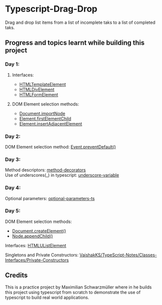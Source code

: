 # Typescript-Drag-Drop
Drag and drop list items from a list of incomplete taks to a list of completed taks. 

## Progress and topics learnt while building this project

### Day 1:

1. Interfaces:
   - [HTMLTemplateElement](https://developer.mozilla.org/en-US/docs/Web/API/HTMLTemplateElement)
   - [HTMLDivElement](https://developer.mozilla.org/en-US/docs/Web/API/HTMLDivElement)
   - [HTMLFormElement](https://developer.mozilla.org/en-US/docs/Web/API/HTMLFormElement)
   
2. DOM Element selection methods:
   - [Document.importNode](https://developer.mozilla.org/en-US/docs/Web/API/Document/importNode)
   - [Element.firstElementChild](https://developer.mozilla.org/en-US/docs/Web/API/Element/firstElementChild)
   - [Element.insertAdjacentElement](https://developer.mozilla.org/en-US/docs/Web/API/Element/insertAdjacentElement)

### Day 2:

  DOM Element selection method: [Event.preventDefault()](https://developer.mozilla.org/en-US/docs/Web/API/Event/preventDefault)

### Day 3:
  Method descriptors: [method-decorators](https://www.typescriptlang.org/docs/handbook/decorators.html#method-decorators)<br>
  Use of underscores(_) in typescript: [underscore-variable](https://stackoverflow.com/questions/41085189/using-underscore-variable-with-arrow-functions-in-es6-typescript)

### Day 4:
  Optional parameters: [optional-parameters-ts](https://www.typescriptlang.org/docs/handbook/2/functions.html#optional-parameters)

### Day 5:
  DOM Element selection methods: 
  - [Document.createElement()](https://developer.mozilla.org/en-US/docs/Web/API/Document/createElement)
  - [Node.appendChild()](https://developer.mozilla.org/en-US/docs/Web/API/Node/appendChild)

  Interfaces: [HTMLUListElement](https://developer.mozilla.org/en-US/docs/Web/API/HTMLUListElement)

  Singletons and Private Constructors: [VaishakKS/TypeScript-Notes/Classes-Interfaces/Private-Constructors](https://github.com/VaishakKS/TypeScript-Notes/blob/main/Classes-Interfaces/Private-Constructors/README.md)

   
## Credits

This is a practice project by Maximilian Schwarzmüller where in he builds this project using typescript from scratch to demonstrate the use of typescript to build real world applications.

